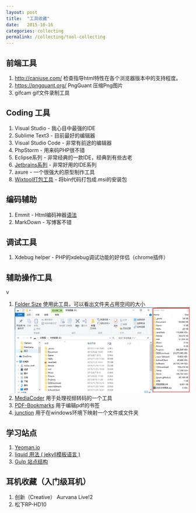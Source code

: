 ```yaml
---
layout: post
title:  "工具收藏"
date:   2015-10-16 
categories: collecting
permalink: /collecting/tool-collecting
---
```



## 前端工具

1. http://caniuse.com/  检查指导html特性在各个浏览器版本中的支持程度。
2. https://pngquant.org/ PngGuant  压缩Png图片
3. gifcam  gif文件录制工具

## Coding 工具 

1. Visual Studio - 我心目中最强的IDE
2. Sublime Text3 - 目前最好的编辑器
3. Visual Studio Code - 非常有前途的编辑器
4. PhpStorm - 用来码PHP很不错
5. Eclipse系列 - 非常经典的一款IDE，经典到有些古老
6. [Jetbrains系列](http://www.jetbrains.com/) - 非常好用的IDE系列
7. axure - 一个很强大的原型制作工具
8. [Wixtool打包工具](http://wixtoolset.org/releases/) - 将bin代码打包成.msi的安装包

## 编码辅助

1. Emmit - Html编码神器[语法](http://emmet.evget.com/)
2. MarkDown - 写博客不错

## 调试工具

1. Xdebug helper - PHP的xdebug调试功能的好伴侣（chrome插件）

## 辅助操作工具
v
1. [Folder Size](http://foldersize.sourceforge.net/) 使用此工具，可以看出文件夹占用空间的大小  
![示例图片](/sources/FolderSize.png)
2. [MediaCoder](http://mediacoder.com.cn/dlfull_zh.htm) 用于处理视频转码的一个工具
3. [PDF-Bookmarks](http://www.softpedia.com/get/Office-tools/PDF/PDF-Bookmarks.shtml) 用于编辑pdf的书签
4. [junction](https://technet.microsoft.com/en-us/sysinternals/bb896768.aspx) 用于在windows环境下映射一个文件或文件夹


## 学习站点

1. [Yeoman.io](http://yeoman.io)
2. [liquid 用法 ( jekyll模板语言 )](http://blog.csdn.net/dont27/article/details/38097581)
3. [Gulp 站点结构](https://github.com/vigetlabs/gulp-starter)

## 耳机收藏（入门级耳机）

1. 创新（Creative） Aurvana Live!2 
2. 松下RP-HD10